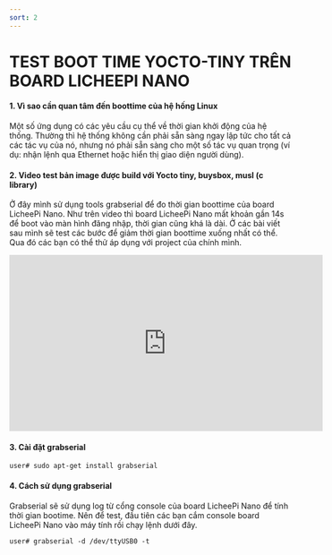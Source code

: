 ```yaml
---
sort: 2
---
```


# TEST BOOT TIME YOCTO-TINY TRÊN BOARD LICHEEPI NANO

#### 1. Vì sao cần quan tâm đến boottime của hệ hống Linux

Một số ứng dụng có các yêu cầu cụ thể về thời gian khởi động của hệ thống. Thường thì hệ thống không cần phải sẵn sàng ngay lập tức cho tất cả các tác vụ của nó, nhưng nó phải sẵn sàng cho một số tác vụ quan trọng (ví dụ: nhận lệnh qua Ethernet hoặc hiển thị giao diện người dùng).


#### 2. Video test bản image được build với Yocto tiny, buysbox, musl (c library)

Ở đây mình sử dụng tools grabserial để đo thời gian boottime của board LicheePi Nano. Như trên video thì board LicheePi Nano mất khoản gần 14s để boot vào màn hình đăng nhập, thời gian cũng khá là dài. Ở các bài viết sau mình sẽ test các bước để giảm thời gian boottime xuống nhất có thể. Qua đó các bạn có thể thử áp dụng với project của chính mình.

<iframe width="560" height="315" src="https://www.youtube.com/embed/WwwpbGi_7Vg" frameborder="0" allow="autoplay; encrypted-media" allowfullscreen></iframe>

#### 3. Cài đặt grabserial
```shell
user# sudo apt-get install grabserial
```

#### 4. Cách sử dụng grabserial

Grabserial sẽ sử dụng log từ cổng console của board LicheePi Nano để tính thời gian bootime. Nên để test, đầu tiên các bạn cắm console board LicheePi Nano vào máy tính rồi chạy lệnh dưới đây.

```shell
user# grabserial -d /dev/ttyUSB0 -t
```



